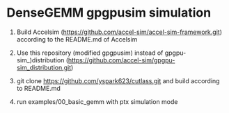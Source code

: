 # DenseGEMM gpgpusim simulation

1. Build Accelsim (https://github.com/accel-sim/accel-sim-framework.git) according to the README.md of Accelsim

2. Use this repository (modified gpgpusim) instead of gpgpu-sim_)distribution (https://github.com/accel-sim/gpgpu-sim_distribution.git)

3. git clone https://github.com/yspark623/cutlass.git and build according to README.md

4. run examples/00_basic_gemm with ptx simulation mode

